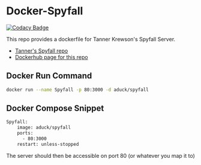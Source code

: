 # Docker-Spyfall

[![Codacy Badge](https://app.codacy.com/project/badge/Grade/61d392e3c86a46988cf43d7b07a1e920)](https://www.codacy.com/manual/A-Duck/Docker-Spyfall?utm_source=github.com&amp;utm_medium=referral&amp;utm_content=A-Duck/Docker-Spyfall&amp;utm_campaign=Badge_Grade)

This repo provides a dockerfile for Tanner Krewson's Spyfall Server.

  * [Tanner's Spyfall repo](https://github.com/tannerkrewson/spyfall)
  * [Dockerhub page for this repo](https://hub.docker.com/r/aduck/spyfall)

## Docker Run Command

``` bash
docker run --name Spyfall -p 80:3000 -d aduck/spyfall
```

## Docker Compose Snippet

``` dockerfile
Spyfall:
    image: aduck/spyfall
    ports:
      - 80:3000
    restart: unless-stopped
```

The server should then be accessible on port 80 (or whatever you map it to)

